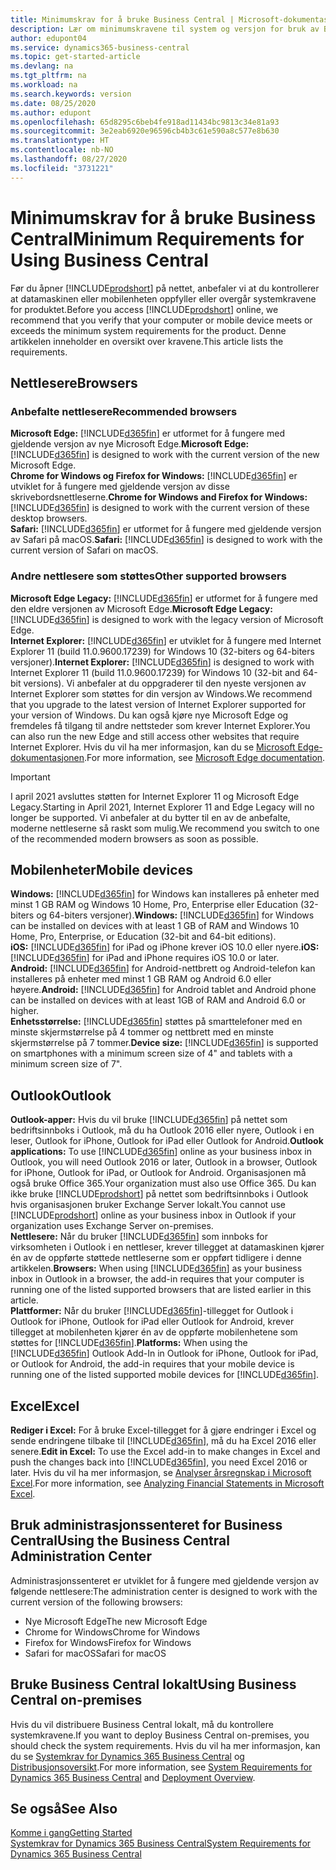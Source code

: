 ```yaml
---
title: Minimumskrav for å bruke Business Central | Microsoft-dokumentasjon
description: Lær om minimumskravene til system og versjon for bruk av Business Central på nettet.
author: edupont04
ms.service: dynamics365-business-central
ms.topic: get-started-article
ms.devlang: na
ms.tgt_pltfrm: na
ms.workload: na
ms.search.keywords: version
ms.date: 08/25/2020
ms.author: edupont
ms.openlocfilehash: 65d8295c6beb4fe918ad11434bc9813c34e81a93
ms.sourcegitcommit: 3e2eab6920e96596cb4b3c61e590a8c577e8b630
ms.translationtype: HT
ms.contentlocale: nb-NO
ms.lasthandoff: 08/27/2020
ms.locfileid: "3731221"
---
```

# <a name="minimum-requirements-for-using-business-central"></a><span data-ttu-id="583fd-103">Minimumskrav for å bruke Business Central</span><span class="sxs-lookup"><span data-stu-id="583fd-103">Minimum Requirements for Using Business Central</span></span>
<span data-ttu-id="583fd-104">Før du åpner [!INCLUDE[prodshort](includes/prodshort.md)] på nettet, anbefaler vi at du kontrollerer at datamaskinen eller mobilenheten oppfyller eller overgår systemkravene for produktet.</span><span class="sxs-lookup"><span data-stu-id="583fd-104">Before you access [!INCLUDE[prodshort](includes/prodshort.md)] online, we recommend that you verify that your computer or mobile device meets or exceeds the minimum system requirements for the product.</span></span> <span data-ttu-id="583fd-105">Denne artikkelen inneholder en oversikt over kravene.</span><span class="sxs-lookup"><span data-stu-id="583fd-105">This article lists the requirements.</span></span>  

## <a name="browsers"></a><span data-ttu-id="583fd-106">Nettlesere</span><span class="sxs-lookup"><span data-stu-id="583fd-106">Browsers</span></span>

### <a name="recommended-browsers"></a><span data-ttu-id="583fd-107">Anbefalte nettlesere</span><span class="sxs-lookup"><span data-stu-id="583fd-107">Recommended browsers</span></span>

<span data-ttu-id="583fd-108">**Microsoft Edge:** [!INCLUDE[d365fin](includes/d365fin_md.md)] er utformet for å fungere med gjeldende versjon av nye Microsoft Edge.</span><span class="sxs-lookup"><span data-stu-id="583fd-108">**Microsoft Edge:** [!INCLUDE[d365fin](includes/d365fin_md.md)] is designed to work with the current version of the new Microsoft Edge.</span></span>  
<span data-ttu-id="583fd-109">**Chrome for Windows og Firefox for Windows:** [!INCLUDE[d365fin](includes/d365fin_md.md)] er utviklet for å fungere med gjeldende versjon av disse skrivebordsnettleserne.</span><span class="sxs-lookup"><span data-stu-id="583fd-109">**Chrome for Windows and Firefox for Windows:** [!INCLUDE[d365fin](includes/d365fin_md.md)] is designed to work with the current version of these desktop browsers.</span></span>  
<span data-ttu-id="583fd-110">**Safari:** [!INCLUDE[d365fin](includes/d365fin_md.md)] er utformet for å fungere med gjeldende versjon av Safari på macOS.</span><span class="sxs-lookup"><span data-stu-id="583fd-110">**Safari:** [!INCLUDE[d365fin](includes/d365fin_md.md)] is designed to work with the current version of Safari on macOS.</span></span>  

### <a name="other-supported-browsers"></a><span data-ttu-id="583fd-111">Andre nettlesere som støttes</span><span class="sxs-lookup"><span data-stu-id="583fd-111">Other supported browsers</span></span>

<span data-ttu-id="583fd-112">**Microsoft Edge Legacy:** [!INCLUDE[d365fin](includes/d365fin_md.md)] er utformet for å fungere med den eldre versjonen av Microsoft Edge.</span><span class="sxs-lookup"><span data-stu-id="583fd-112">**Microsoft Edge Legacy:** [!INCLUDE[d365fin](includes/d365fin_md.md)] is designed to work with the legacy version of Microsoft Edge.</span></span>  
<span data-ttu-id="583fd-113">**Internet Explorer:** [!INCLUDE[d365fin](includes/d365fin_md.md)] er utviklet for å fungere med Internet Explorer 11 (build 11.0.9600.17239) for Windows 10 (32-biters og 64-biters versjoner).</span><span class="sxs-lookup"><span data-stu-id="583fd-113">**Internet Explorer:** [!INCLUDE[d365fin](includes/d365fin_md.md)] is designed to work with Internet Explorer 11 (build 11.0.9600.17239) for Windows 10 (32-bit and 64-bit versions).</span></span> <span data-ttu-id="583fd-114">Vi anbefaler at du oppgraderer til den nyeste versjonen av Internet Explorer som støttes for din versjon av Windows.</span><span class="sxs-lookup"><span data-stu-id="583fd-114">We recommend that you upgrade to the latest version of Internet Explorer supported for your version of Windows.</span></span> <span data-ttu-id="583fd-115">Du kan også kjøre nye Microsoft Edge og fremdeles få tilgang til andre nettsteder som krever Internet Explorer.</span><span class="sxs-lookup"><span data-stu-id="583fd-115">You can also run the new Edge and still access other websites that require Internet Explorer.</span></span> <span data-ttu-id="583fd-116">Hvis du vil ha mer informasjon, kan du se [Microsoft Edge-dokumentasjonen](/deployedge/edge-ie-mode).</span><span class="sxs-lookup"><span data-stu-id="583fd-116">For more information, see [Microsoft Edge documentation](/deployedge/edge-ie-mode).</span></span>

> [!IMPORTANT]
> <span data-ttu-id="583fd-117">I april 2021 avsluttes støtten for Internet Explorer 11 og Microsoft Edge Legacy.</span><span class="sxs-lookup"><span data-stu-id="583fd-117">Starting in April 2021, Internet Explorer 11 and Edge Legacy will no longer be supported.</span></span> <span data-ttu-id="583fd-118">Vi anbefaler at du bytter til en av de anbefalte, moderne nettleserne så raskt som mulig.</span><span class="sxs-lookup"><span data-stu-id="583fd-118">We recommend you switch to one of the recommended modern browsers as soon as possible.</span></span>

## <a name="mobile-devices"></a><span data-ttu-id="583fd-119">Mobilenheter</span><span class="sxs-lookup"><span data-stu-id="583fd-119">Mobile devices</span></span>
<span data-ttu-id="583fd-120">**Windows:** [!INCLUDE[d365fin](includes/d365fin_md.md)] for Windows kan installeres på enheter med minst 1 GB RAM og Windows 10 Home, Pro, Enterprise eller Education (32-biters og 64-biters versjoner).</span><span class="sxs-lookup"><span data-stu-id="583fd-120">**Windows:** [!INCLUDE[d365fin](includes/d365fin_md.md)] for Windows can be installed on devices with at least 1 GB of RAM and Windows 10 Home, Pro, Enterprise, or Education (32-bit and 64-bit editions).</span></span>  
<span data-ttu-id="583fd-121">**iOS:** [!INCLUDE[d365fin](includes/d365fin_md.md)] for iPad og iPhone krever iOS 10.0 eller nyere.</span><span class="sxs-lookup"><span data-stu-id="583fd-121">**iOS:** [!INCLUDE[d365fin](includes/d365fin_md.md)] for iPad and iPhone requires iOS 10.0 or later.</span></span>  
<span data-ttu-id="583fd-122">**Android:** [!INCLUDE[d365fin](includes/d365fin_md.md)] for Android-nettbrett og Android-telefon kan installeres på enheter med minst 1 GB RAM og Android 6.0 eller høyere.</span><span class="sxs-lookup"><span data-stu-id="583fd-122">**Android:** [!INCLUDE[d365fin](includes/d365fin_md.md)] for Android tablet and Android phone can be installed on devices with at least 1GB of RAM and Android 6.0 or higher.</span></span>  
<span data-ttu-id="583fd-123">**Enhetsstørrelse:** [!INCLUDE[d365fin](includes/d365fin_md.md)] støttes på smarttelefoner med en minste skjermstørrelse på 4 tommer og nettbrett med en minste skjermstørrelse på 7 tommer.</span><span class="sxs-lookup"><span data-stu-id="583fd-123">**Device size:** [!INCLUDE[d365fin](includes/d365fin_md.md)] is supported on smartphones with a minimum screen size of 4" and tablets with a minimum screen size of 7".</span></span>  

## <a name="outlook"></a><span data-ttu-id="583fd-124">Outlook</span><span class="sxs-lookup"><span data-stu-id="583fd-124">Outlook</span></span>
<span data-ttu-id="583fd-125">**Outlook-apper:** Hvis du vil bruke [!INCLUDE[d365fin](includes/d365fin_md.md)] på nettet som bedriftsinnboks i Outlook, må du ha Outlook 2016 eller nyere, Outlook i en leser, Outlook for iPhone, Outlook for iPad eller Outlook for Android.</span><span class="sxs-lookup"><span data-stu-id="583fd-125">**Outlook applications:** To use [!INCLUDE[d365fin](includes/d365fin_md.md)] online as your business inbox in Outlook, you will need Outlook 2016 or later, Outlook in a browser, Outlook for iPhone, Outlook for iPad, or Outlook for Android.</span></span> <span data-ttu-id="583fd-126">Organisasjonen må også bruke Office 365.</span><span class="sxs-lookup"><span data-stu-id="583fd-126">Your organization must also use Office 365.</span></span> <span data-ttu-id="583fd-127">Du kan ikke bruke [!INCLUDE[prodshort](includes/prodshort.md)] på nettet som bedriftsinnboks i Outlook hvis organisasjonen bruker Exchange Server lokalt.</span><span class="sxs-lookup"><span data-stu-id="583fd-127">You cannot use [!INCLUDE[prodshort](includes/prodshort.md)] online as your business inbox in Outlook if your organization uses Exchange Server on-premises.</span></span>  
<span data-ttu-id="583fd-128">**Nettlesere:** Når du bruker [!INCLUDE[d365fin](includes/d365fin_md.md)] som innboks for virksomheten i Outlook i en nettleser, krever tillegget at datamaskinen kjører én av de oppførte støttede nettleserne som er oppført tidligere i denne artikkelen.</span><span class="sxs-lookup"><span data-stu-id="583fd-128">**Browsers:** When using [!INCLUDE[d365fin](includes/d365fin_md.md)] as your business inbox in Outlook in a browser, the add-in requires that your computer is running one of the listed supported browsers that are listed earlier in this article.</span></span>  
<span data-ttu-id="583fd-129">**Plattformer:** Når du bruker [!INCLUDE[d365fin](includes/d365fin_md.md)]-tillegget for Outlook i Outlook for iPhone, Outlook for iPad eller Outlook for Android, krever tillegget at mobilenheten kjører én av de oppførte mobilenhetene som støttes for [!INCLUDE[d365fin](includes/d365fin_md.md)].</span><span class="sxs-lookup"><span data-stu-id="583fd-129">**Platforms:** When using the [!INCLUDE[d365fin](includes/d365fin_md.md)] Outlook Add-In in Outlook for iPhone, Outlook for iPad, or Outlook for Android, the add-in requires that your mobile device is running one of the listed supported mobile devices for [!INCLUDE[d365fin](includes/d365fin_md.md)].</span></span>  

## <a name="excel"></a><span data-ttu-id="583fd-130">Excel</span><span class="sxs-lookup"><span data-stu-id="583fd-130">Excel</span></span>
<span data-ttu-id="583fd-131">**Rediger i Excel:** For å bruke Excel-tillegget for å gjøre endringer i Excel og sende endringene tilbake til [!INCLUDE[d365fin](includes/d365fin_md.md)], må du ha Excel 2016 eller senere.</span><span class="sxs-lookup"><span data-stu-id="583fd-131">**Edit in Excel:** To use the Excel add-in to make changes in Excel and push the changes back into [!INCLUDE[d365fin](includes/d365fin_md.md)], you need Excel 2016 or later.</span></span> <span data-ttu-id="583fd-132">Hvis du vil ha mer informasjon, se [Analyser årsregnskap i Microsoft Excel](finance-analyze-excel.md).</span><span class="sxs-lookup"><span data-stu-id="583fd-132">For more information, see [Analyzing Financial Statements in Microsoft Excel](finance-analyze-excel.md).</span></span>  

## <a name="using-the-business-central-administration-center"></a><a name="TAC"></a> <span data-ttu-id="583fd-133">Bruk administrasjonssenteret for Business Central</span><span class="sxs-lookup"><span data-stu-id="583fd-133">Using the Business Central Administration Center</span></span>
<span data-ttu-id="583fd-134">Administrasjonssenteret er utviklet for å fungere med gjeldende versjon av følgende nettlesere:</span><span class="sxs-lookup"><span data-stu-id="583fd-134">The administration center is designed to work with the current version of the following browsers:</span></span>
- <span data-ttu-id="583fd-135">Nye Microsoft Edge</span><span class="sxs-lookup"><span data-stu-id="583fd-135">The new Microsoft Edge</span></span>
- <span data-ttu-id="583fd-136">Chrome for Windows</span><span class="sxs-lookup"><span data-stu-id="583fd-136">Chrome for Windows</span></span>
- <span data-ttu-id="583fd-137">Firefox for Windows</span><span class="sxs-lookup"><span data-stu-id="583fd-137">Firefox for Windows</span></span>
- <span data-ttu-id="583fd-138">Safari for macOS</span><span class="sxs-lookup"><span data-stu-id="583fd-138">Safari for macOS</span></span>

## <a name="using-business-central-on-premises"></a><span data-ttu-id="583fd-139">Bruke Business Central lokalt</span><span class="sxs-lookup"><span data-stu-id="583fd-139">Using Business Central on-premises</span></span>

<span data-ttu-id="583fd-140">Hvis du vil distribuere Business Central lokalt, må du kontrollere systemkravene.</span><span class="sxs-lookup"><span data-stu-id="583fd-140">If you want to deploy Business Central on-premises, you should check the system requirements.</span></span> <span data-ttu-id="583fd-141">Hvis du vil ha mer informasjon, kan du se [Systemkrav for Dynamics 365 Business Central](/dynamics365/business-central/dev-itpro/deployment/system-requirement-business-central) og [Distribusjonsoversikt](/dynamics365/business-central/dev-itpro/deployment/deployment).</span><span class="sxs-lookup"><span data-stu-id="583fd-141">For more information, see [System Requirements for Dynamics 365 Business Central](/dynamics365/business-central/dev-itpro/deployment/system-requirement-business-central) and [Deployment Overview](/dynamics365/business-central/dev-itpro/deployment/deployment).</span></span>  

## <a name="see-also"></a><span data-ttu-id="583fd-142">Se også</span><span class="sxs-lookup"><span data-stu-id="583fd-142">See Also</span></span>
[<span data-ttu-id="583fd-143">Komme i gang</span><span class="sxs-lookup"><span data-stu-id="583fd-143">Getting Started</span></span>](product-get-started.md)  
[<span data-ttu-id="583fd-144">Systemkrav for Dynamics 365 Business Central</span><span class="sxs-lookup"><span data-stu-id="583fd-144">System Requirements for Dynamics 365 Business Central</span></span>](/dynamics365/business-central/dev-itpro/deployment/system-requirement-business-central)  
